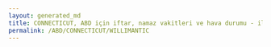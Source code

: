 ```yaml
---
layout: generated_md
title: CONNECTICUT, ABD için iftar, namaz vakitleri ve hava durumu - ilçe/eyalet seç
permalink: /ABD/CONNECTICUT/WILLIMANTIC
---
```


<script type="text/javascript">
  var country = ABD;
  var city = CONNECTICUT;
  var state = WILLIMANTIC;
  var lat = 72;
  var lon = 21;
</script>
